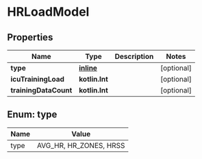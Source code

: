 
# HRLoadModel

## Properties
Name | Type | Description | Notes
------------ | ------------- | ------------- | -------------
**type** | [**inline**](#Type) |  |  [optional]
**icuTrainingLoad** | **kotlin.Int** |  |  [optional]
**trainingDataCount** | **kotlin.Int** |  |  [optional]


<a id="Type"></a>
## Enum: type
Name | Value
---- | -----
type | AVG_HR, HR_ZONES, HRSS



